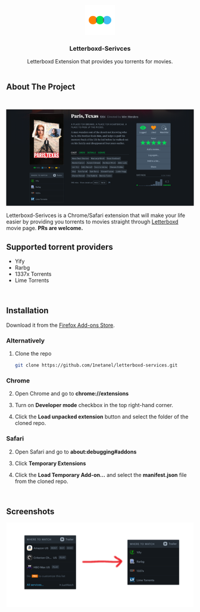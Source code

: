 <br />
<p align="center">
  <a href="https://github.com/1netanel/letterboxd-services.git">
    <img src="icon.svg" alt="Logo" width="80" height="80">
  </a>  
  
  <h3 align="center">Letterboxd-Serivces</h3>

  <p align="center">
    Letterboxd Extension that provides you torrents for movies.
    <br/>
    <br/>

## About The Project

<br />

![full page](screenshots/screenshot.png)
<br/>

Letterboxd-Serivces is a Chrome/Safari extension that will make your life easier by providing you torrents to movies
straight through [Letterboxd](https://letterboxd.com/) movie page.
**PRs are welcome.**

## Supported torrent providers

- Yify
- Rarbg
- 1337x Torrents
- Lime Torrents

<br />

## Installation

<!-- Download it from the [Chrome Web Store]() or [Firefox Add-ons Store](https://addons.mozilla.org/he/firefox/addon/letterboxd-services/). -->

Download it from the [Firefox Add-ons Store](https://addons.mozilla.org/he/firefox/addon/letterboxd-services/).

### Alternatively

1. Clone the repo
   ```sh
   git clone https://github.com/1netanel/letterboxd-services.git
   ```

### Chrome

2. Open Chrome and go to **chrome://extensions**

3. Turn on **Developer mode** checkbox in the top right-hand corner.

4. Click the **Load unpacked extension** button and select the folder of the cloned repo.

### Safari

2. Open Safari and go to **about:debugging#addons**

3. Click **Temporary Extensions**

4. Click the **Load Temporary Add-on…** and select the **manifest.json** file from the cloned repo.

<br/>

## Screenshots

![example](screenshots/screenshot2.png)
